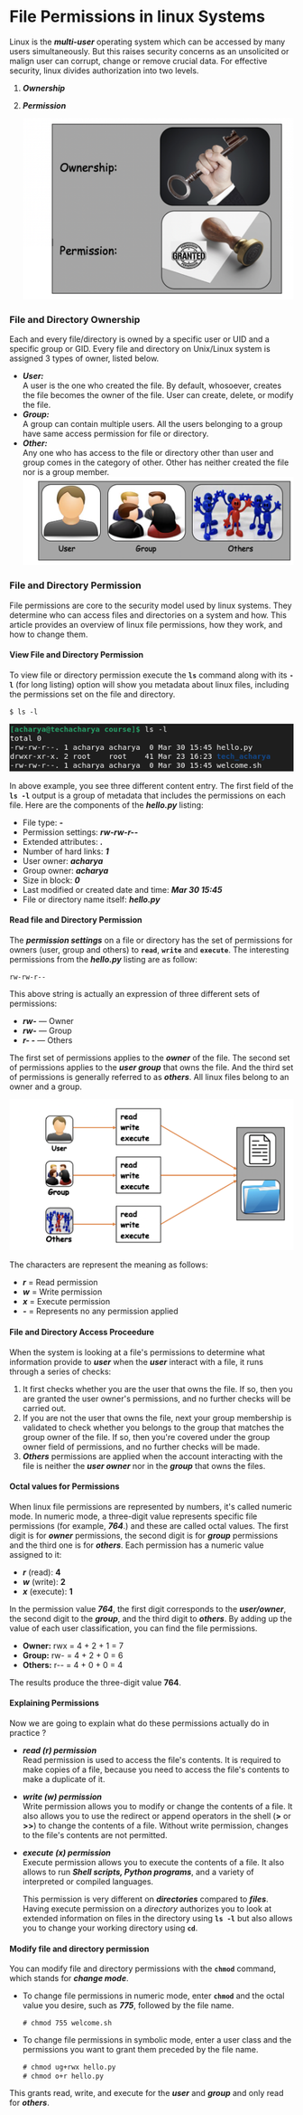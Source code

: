 # File Permissions in linux Systems

Linux is the **_multi-user_** operating system which can be accessed by many users simultaneously. But this raises security concerns as an unsolicited or malign user can corrupt, change or remove crucial data. For effective security, linux divides authorization into two levels.
  1. **_Ownership_**
  2. **_Permission_**

     ![Ownership & permission](../../images/file-permission/file-permission.png)

### File and Directory Ownership
Each and every file/directory is owned by a specific user or UID and a specific group or GID. Every file and directory on Unix/Linux system is assigned 3 types of owner, listed below.
  - **_User:_** <br>
    A user is the one who created the file. By default, whosoever, creates the file becomes the owner of the file. User can create, delete, or modify the file.
  - **_Group:_** <br>
     A group can contain multiple users. All the users belonging to a group have same access permission for file or directory.
  - **_Other:_** <br>
    Any one who has access to the file or directory other than user and group comes in the category of other. Other has neither created the file nor is a group member.
    ![file owners](../../images/file-permission/file-owners.png)

 
### File and Directory Permission
File permissions are core to the security model used by linux systems. They determine who can access files and directories on a system and how. This article provides an overview of linux file permissions, how they work, and how to change them.

#### View File and Directory Permission
To view file or directory permission execute the **` ls `** command along with its **` -l `** (for long listing) option will show you metadata about linux files, including the permissions set on the file and directory.
```
$ ls -l
```
![Ownership & permission](../../images/file-permission/view-permission.png)

In above example, you see three different content entry. The first field of the **` ls -l `** output is a group of metadata that includes the permissions on each file. Here are the components of the **_hello.py_** listing:
  - File type: **_-_**
  - Permission settings: **_rw-rw-r--_**
  - Extended attributes: **_._**
  - Number of hard links: **_1_**
  - User owner: **_acharya_**
  - Group owner: **_acharya_**
  - Size in block: **_0_**
  - Last modified or created date and time: **_Mar 30 15:45_**
  - File or directory name itself: **_hello.py_**

#### Read file and Directory Permission
The **_permission settings_** on a file or directory has the set of permissions for owners (user, group and others) to **` read `**, **` write `** and **` execute `**. The interesting permissions from the **_hello.py_** listing are as follow:
```
rw-rw-r--
```
This above string is actually an expression of three different sets of permissions:
  - **_rw-_**    — Owner
  - **_rw-_**    — Group
  - **_r- -_**   — Others

The first set of permissions applies to the **_owner_** of the file. The second set of permissions applies to the **_user group_** that owns the file. And the third set of permissions is generally referred to as **_others_**. All linux files belong to an owner and a group.

![permission set](../../images/file-permission/file-access.png)

The characters are represent the meaning as follows:
  - **_r_** = Read permission
  - **_w_** = Write permission
  - **_x_** = Execute permission
  - **_-_** = Represents no any permission applied

#### File and Directory Access Proceedure
When the system is looking at a file's permissions to determine what information provide to **_user_** when the **_user_** interact with a file, it runs through a series of checks:
  1. It first checks whether you are the user that owns the file. If so, then you are granted the user owner's permissions, and no further checks will be carried out.
  2. If you are not the user that owns the file, next your group membership is validated to check whether you belongs to the group that matches the group owner of the file. If so, then you're covered under the group owner field of permissions, and no further checks will be made.
  3. **_Others_** permissions are applied when the account interacting with the file is neither the **_user owner_** nor in the **_group_** that owns the files.


#### Octal values for Permissions
When linux file permissions are represented by numbers, it's called numeric mode. In numeric mode, a three-digit value represents specific file permissions (for example, **_764_**.) and these are called octal values. The first digit is for **_owner_** permissions, the second digit is for **_group_** permissions and the third one is for **_others_**. Each permission has a numeric value assigned to it:
  - **_r_** (read): **4**
  - **_w_** (write): **2**
  - **_x_** (execute): **1**

In the permission value **_764_**, the first digit corresponds to the **_user/owner_**, the second digit to the **_group_**, and the third digit to **_others_**. By adding up the value of each user classification, you can find the file permissions.
  - **Owner:** rwx = 4 + 2 + 1 = 7
  - **Group:** rw- = 4 + 2 + 0 = 6
  - **Others:** r-- = 4 + 0 + 0 = 4

The results produce the three-digit value **764**.

#### Explaining Permissions
Now we are going to explain what do these permissions actually do in practice ?
  - **_read (r) permission_** <br>
    Read permission is used to access the file's contents. It is required to make copies of a file, because you need to access the file's contents to make a duplicate of it.
  - **_write (w) permission_** <br>
    Write permission allows you to modify or change the contents of a file. It also allows you to use the redirect or append operators in the shell (**>** or **>>**) to change the contents of a file. Without write permission, changes to the file's contents are not permitted.
  - **_execute (x) permission_** <br>
    Execute permission allows you to execute the contents of a file. It also allows to run **_Shell scripts, Python programs_**, and a variety of interpreted or compiled languages.

    This permission is very different on **_directories_** compared to **_files_**. Having execute permission on a _directory_ authorizes you to look at extended information on files in the directory using **` ls -l `** but also allows you to change your working directory using **` cd `**. 


#### Modify file and directory permission
You can modify file and directory permissions with the **` chmod `** command, which stands for **_change mode_**. 
  - To change file permissions in numeric mode, enter **` chmod `** and the octal value you desire, such as **_775_**, followed by the file name. 
    ```
    # chmod 755 welcome.sh
    ```
  - To change file permissions in symbolic mode, enter a user class and the permissions you want to grant them preceded by the file name.
    ```
    # chmod ug+rwx hello.py
    # chmod o+r hello.py
    ```
This grants read, write, and execute for the **_user_** and **_group_** and only read for **_others_**.






